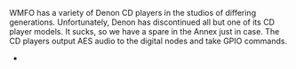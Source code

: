 WMFO has a variety of Denon CD players in the studios of differing generations. Unfortunately, Denon has discontinued all but one of its CD player models. It sucks, so we have a spare in the Annex just in case. The CD players output AES audio to the digital nodes and take GPIO commands.

*
